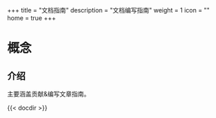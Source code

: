 +++
title = "文档指南"
description = "文档编写指南"
weight = 1
icon = ""
home = true
+++

# 概念

## 介绍
主要涵盖贡献&编写文章指南。

{{< docdir >}}